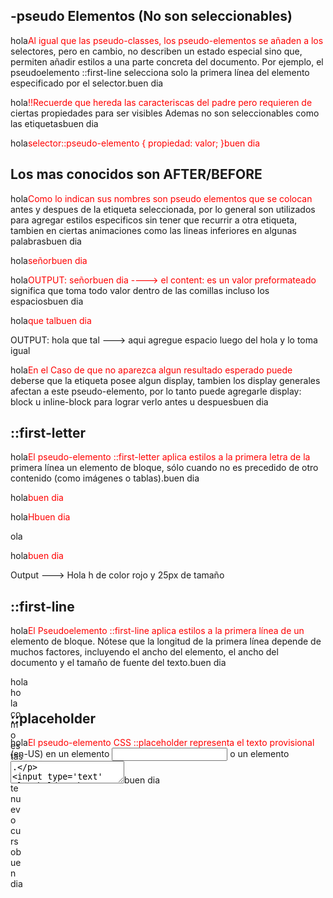 ## -pseudo Elementos (No son seleccionables)
Al igual que las pseudo-classes, los pseudo-elementos se añaden a los selectores, pero en cambio, no describen un estado especial sino que, permiten añadir estilos a una parte concreta del documento. Por ejemplo, el pseudoelemento ::first-line selecciona solo la primera línea del elemento especificado por el selector.

!!Recuerde que hereda las caracteriscas del padre pero requieren de ciertas propiedades para ser visibles
Ademas no son seleccionables como las etiquetas

selector::pseudo-elemento { propiedad: valor; }

## Los mas conocidos son AFTER/BEFORE
Como lo indican sus nombres son pseudo elementos que se colocan antes y despues de la etiqueta seleccionada,
por lo general son utilizados para agregar estilos especificos sin tener que recurrir a otra etiqueta, tambien en ciertas animaciones como las lineas inferiores en algunas palabras

<p>señor</p>
<style>
    p::after{
        content:"buen dia";  Esta propiedad es necesaria sino jamas se veran algun efecto
    }
</style>

OUTPUT: señorbuen dia ----> el content: es un valor preformateado significa que toma todo valor dentro de las comillas incluso los espacios
<p>que tal</p>
<style>
    p::before{
        content:"hola ";
        display:inline-block;
    }
</style>
OUTPUT: hola que tal ---> aqui agregue espacio luego del hola y lo toma igual

En el Caso de que no aparezca algun resultado esperado puede deberse que la etiqueta posee algun display,
tambien los display generales afectan a este pseudo-elemento, por lo tanto puede agregarle display: block u inline-block para lograr verlo antes u despues

## ::first-letter
El pseudo-elemento ::first-letter aplica estilos a la primera letra de la primera línea un elemento de bloque, sólo cuando no es precedido de otro contenido (como imágenes o tablas).

<p><p class='ejemplo'>H</p>ola</p>
<style>
    p::first-letter{
        text-transform:uppercase;
        color:red;
        font-size:25px;
    }
</style>
Output ---> Hola  h de color rojo y 25px de tamaño

## ::first-line
El Pseudoelemento ::first-line aplica estilos a la primera línea de un elemento de bloque. Nótese que la longitud de la primera línea depende de muchos factores, incluyendo el ancho del elemento, el ancho del documento y el tamaño de fuente del texto.
<div>
<p>hola como estas en este nuevo curso</p>
</div>
<style>
    div{
        width:20px;
        height:25px;
    }
    p::first-line{
        color:red;
    }
</style>

## ::placeholder
El pseudo-elemento CSS ::placeholder representa el texto provisional (en-US) en un elemento <input> o un elemento <textarea>.

<input type='text' placeholder='buenas' saludar="buen dia">
<style>
    input::placeholder{
        color:red;
        font-size:12px;
    }
</style>

## Tipos de content:"" en after y before

string : "hola como estas" --> añade el texto
attr(saludar) --> añade la url dentro del href, el atributo puede ser cualquiera incluso uno inventado
IMAGE url(./direccion_de_la_img.jpg)
GRADIENT linear-gradient(red,blue)
COUNTER counter(item)




